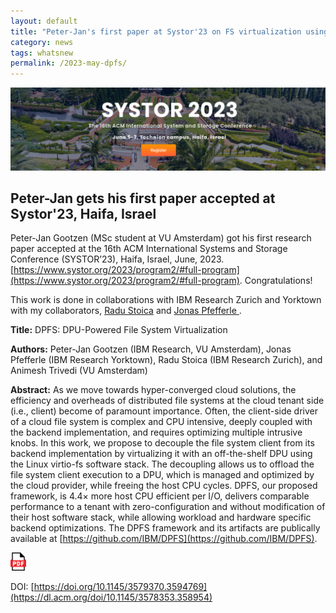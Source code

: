 ```yaml
---
layout: default
title: "Peter-Jan's first paper at Systor'23 on FS virtualization using DPUs"
category: news
tags: whatsnew
permalink: /2023-may-dpfs/
---
```

![](/images/2023-systor.png "systor2023")

## Peter-Jan gets his first paper accepted at Systor'23, Haifa, Israel 

Peter-Jan Gootzen (MSc student at VU Amsterdam) got his first research paper accepted at the 16th ACM International Systems and Storage Conference (SYSTOR’23), Haifa, Israel, June, 2023. [https://www.systor.org/2023/program2/#full-program](https://www.systor.org/2023/program2/#full-program). Congratulations! 


This work is done in collaborations with IBM Research Zurich and Yorktown with my collaborators, [Radu Stoica](https://researcher.watson.ibm.com/researcher/view.php?person=zurich-RST) and [Jonas Pfefferle
](https://ch.linkedin.com/in/jonas-pfefferle-59330681). 


**Title:** DPFS: DPU-Powered File System Virtualization

**Authors:** Peter-Jan Gootzen (IBM Research, VU Amsterdam), Jonas Pfefferle (IBM Research Yorktown), Radu Stoica (IBM Research Zurich), and Animesh Trivedi (VU Amsterdam)

**Abstract:** As we move towards hyper-converged cloud solutions, the efficiency and overheads of distributed file systems at the cloud tenant side (i.e., client) become of paramount importance. Often, the client-side driver of a cloud file system is complex and CPU intensive, deeply coupled with the backend implementation, and requires optimizing multiple intrusive knobs. In this work, we propose to decouple the file system client from its backend implementation by virtualizing it with an off-the-shelf DPU using the Linux virtio-fs software stack. The decoupling allows us to offload the file system client execution to a DPU, which is managed and optimized by the cloud provider, while freeing the host CPU cycles. DPFS, our proposed framework, is 4.4× more host CPU efficient per I/O, delivers comparable performance to a tenant with zero-configuration and without modification of their host software stack, while allowing workload and hardware specific backend optimizations. The DPFS framework and its artifacts are publically available at [https://github.com/IBM/DPFS](https://github.com/IBM/DPFS).


<span><a href="/files/papers/2023-systor-dpfs.pdf"><img style="float: middle; width: 5%;" src="/images/pdf.svg" alt="" /></a></span>

DOI: [https://doi.org/10.1145/3579370.3594769](https://dl.acm.org/doi/10.1145/3578353.358954) 
